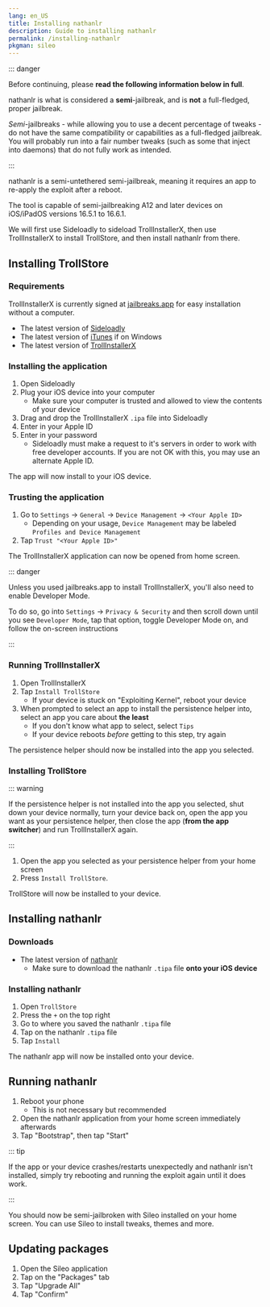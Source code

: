 ```yaml
---
lang: en_US
title: Installing nathanlr
description: Guide to installing nathanlr
permalink: /installing-nathanlr
pkgman: sileo
---
```


::: danger

Before continuing, please **read the following information below in full**.

nathanlr is what is considered a **semi**-jailbreak, and is **not** a full-fledged, proper jailbreak.

*Semi*-jailbreaks - while allowing you to use a decent percentage of tweaks - do not have the same compatibility or capabilities as a full-fledged jailbreak. You will probably run into a fair number tweaks (such as some that inject into daemons) that do not fully work as intended.

:::

nathanlr is a <router-link to="/types-of-jailbreak/#semi-untethered-jailbreaks">semi-untethered semi-jailbreak</router-link>, meaning it requires an app to re-apply the exploit after a reboot.

The tool is capable of semi-jailbreaking A12 and later devices on iOS/iPadOS versions 16.5.1 to 16.6.1.

We will first use Sideloadly to sideload TrollInstallerX, then use TrollInstallerX to install TrollStore, and then install nathanlr from there.

## Installing TrollStore

### Requirements

<div class="custom-container tip" id="ifJailbreaksAppSigned"><p>
TrollInstallerX is currently signed at <a href="https://jailbreaks.app/" target="_blank">jailbreaks.app</a> for easy installation without a computer.
</p></div>

- The latest version of [Sideloadly](https://sideloadly.io/)
- The latest version of [iTunes](https://www.apple.com/itunes/download/win32) if on Windows
- The latest version of [TrollInstallerX](https://github.com/alfiecg24/TrollInstallerX/releases/latest)

### Installing the application

1. Open Sideloadly
1. Plug your iOS device into your computer
    - Make sure your computer is trusted and allowed to view the contents of your device
1. Drag and drop the TrollInstallerX `.ipa` file into Sideloadly
1. Enter in your Apple ID
1. Enter in your password
    - Sideloadly must make a request to it's servers in order to work with free developer accounts. If you are not OK with this, you may use an alternate Apple ID.

The app will now install to your iOS device.

### Trusting the application

1. Go to `Settings` -> `General` -> `Device Management` -> `<Your Apple ID>`
    - Depending on your usage, `Device Management` may be labeled `Profiles and Device Management`
1. Tap `Trust "<Your Apple ID>"`

The TrollInstallerX application can now be opened from home screen.

::: danger

Unless you used jailbreaks.app to install TrollInstallerX, you'll also need to enable Developer Mode.

To do so, go into `Settings` -> `Privacy & Security` and then scroll down until you see `Developer Mode`, tap that option, toggle Developer Mode on, and follow the on-screen instructions

:::

### Running TrollInstallerX

1. Open TrollInstallerX
1. Tap `Install TrollStore`
    - If your device is stuck on "Exploiting Kernel", reboot your device
1. When prompted to select an app to install the persistence helper into, select an app you care about **the least**
    - If you don't know what app to select, select `Tips`
    - If your device reboots *before* getting to this step, try again

The persistence helper should now be installed into the app you selected.

### Installing TrollStore

::: warning

If the persistence helper is not installed into the app you selected, shut down your device normally, turn your device back on, open the app you want as your persistence helper, then close the app (**from the app switcher**) and run TrollInstallerX again.

:::

1. Open the app you selected as your persistence helper from your home screen
1. Press `Install TrollStore`.

TrollStore will now be installed to your device.

## Installing nathanlr

### Downloads

- The latest version of [nathanlr](https://nathan4s.lol/nathanlr/nathanlr.tipa)
    - Make sure to download the nathanlr `.tipa` file **onto your iOS device**

### Installing nathanlr

1. Open `TrollStore`
1. Press the `+` on the top right
1. Go to where you saved the nathanlr `.tipa` file
1. Tap on the nathanlr `.tipa` file
1. Tap `Install`

The nathanlr app will now be installed onto your device.

## Running nathanlr

1. Reboot your phone
    - This is not necessary but recommended
1. Open the nathanlr application from your home screen immediately afterwards
1. Tap "Bootstrap", then tap "Start"

::: tip

If the app or your device crashes/restarts unexpectedly and nathanlr isn't installed, simply try rebooting and running the exploit again until it does work.

:::

You should now be semi-jailbroken with Sileo installed on your home screen. You can use Sileo to install <router-link to="/faq/#what-are-tweaks">tweaks</router-link>, themes and more.

## Updating packages

1. Open the Sileo application
1. Tap on the "Packages" tab
1. Tap "Upgrade All"
1. Tap "Confirm"